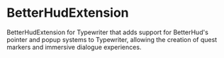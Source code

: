 # BetterHudExtension
BetterHudExtension for Typewriter that adds support for BetterHud's pointer and popup systems to Typewriter, allowing the creation of quest markers and immersive dialogue experiences.
